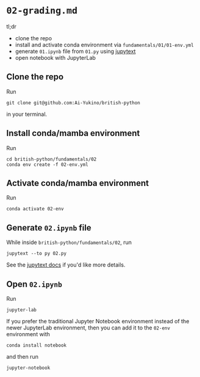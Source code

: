# `02-grading.md`

tl;dr

- clone the repo
- install and activate conda environment via `fundamentals/01/01-env.yml`
- generate `01.ipynb` file from `01.py` using [jupytext](https://jupytext.readthedocs.io/en/latest/index.html)
- open notebook with JupyterLab

## Clone the repo

Run

```
git clone git@github.com:Ai-Yukino/british-python
```

in your terminal.

## Install conda/mamba environment

Run

```
cd british-python/fundamentals/02
conda env create -f 02-env.yml
```

## Activate conda/mamba environment

Run

```
conda activate 02-env
```

## Generate `02.ipynb` file

While inside `british-python/fundamentals/02`, run

```
jupytext --to py 02.py
```

See the [jupytext docs](https://jupytext.readthedocs.io/en/latest/index.html) if you'd like more details.

## Open `02.ipynb`

Run

```
jupyter-lab
```

If you prefer the traditional Jupyter Notebook environment instead of the newer JupyterLab environment, then you can add it to the `02-env` environment with

```
conda install notebook
```

and then run

```
jupyter-notebook
```
